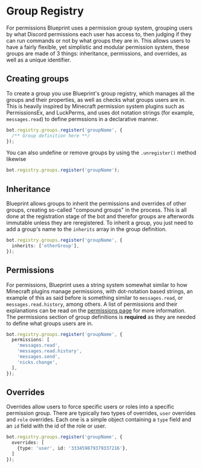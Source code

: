 # Group Registry

For permissions Blueprint uses a permission group system, grouping
users by what Discord permissions each user has access to, then judging
if they can run commands or not by what groups they are in. This allows users
to have a fairly flexible, yet simplistic and modular permission system, these
groups are made of 3 things: inheritance, permissions, and overrides, as well
as a unique identifier.

## Creating groups

To create a group you use Blueprint's group registry, which manages all the groups
and their properties, as well as checks what groups users are in. This is heavily inspired
by Minecraft permission system plugins such as PermissionsEx, and LuckPerms, and uses dot
notation strings (for example, `messages.read`) to define permssions in a declarative manner.

```ts
bot.registry.groups.register('groupName', {
  /** Group definition here **/
});
```

You can also undefine or remove groups by using the `.unregister()` method likewise

```ts
bot.registry.groups.register('groupName');
```

## Inheritance

Blueprint allows groups to inherit the permissions and overrides of other groups, creating
so-called "compound groups" in the process. This is all done at the registration stage of the bot
and therefor groups are afterwords immutable unless they are reregistered. To inherit a group, you
just need to add a group's name to the `inherits` array in the group definition.

```ts
bot.registry.groups.register('groupName', {
  inherits: ['otherGroup'], 
});
```

## Permissions

For permissions, Blueprint uses a string system somewhat similar to how Minecraft plugins manage permissions,
with dot-notation based strings, an example of this as said before is something similar to `messages.read`, or
`messages.read.history`, among others. A list of permissions and their explanations can be read on the
[permissions page](../permissions.md) for more information. The permissions section of group definitions is
**required** as they are needed to define what groups users are in.

```ts
bot.registry.groups.register('groupName', {
  permissions: [
    'messages.read',
    'messages.read.history',
    'messages.send',
    'nicks.change',
  ],
});
```

## Overrides

Overrides allow users to force specific users or roles into a specific permission group. There are typically
two types of overrides, `user` overrides and `role` overrides. Each one is a simple object containing a `type`
field and an `id` field with the id of the role or user.

```ts
bot.registry.groups.register('groupName', {
  overrides: [
    {type: 'user', id: '333459879379337216'},
  ]
});
```
